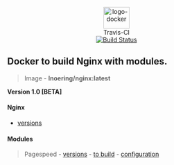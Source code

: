 <p align="center">
	<img alt="logo-docker" class="avatar rounded-2" height="50" src="https://avatars2.githubusercontent.com/u/35675959?s=400&u=b1f9ebca6fa8e5be55cb524e16f38b52f2f1dd58&v=4" width="60">
	<br>
	Travis-CI<br>
	<a href="https://travis-ci.org/lnoering/docker-nginx">
		<img src="https://travis-ci.org/lnoering/docker-nginx.svg?branch=master" alt="Build Status">
	</a>
</p>

## Docker to build Nginx with modules. ##
  > Image - __lnoering/nginx:latest__

__Version 1.0 [BETA]__


#### Nginx ####
  - [versions](http://nginx.org/en/download.html)


#### Modules ####
  > Pagespeed
    - [versions](https://www.modpagespeed.com/doc/release_notes)
    - [to build](https://www.modpagespeed.com/doc/build_ngx_pagespeed_from_source)
    - [configuration](https://www.modpagespeed.com/doc/configuration)

